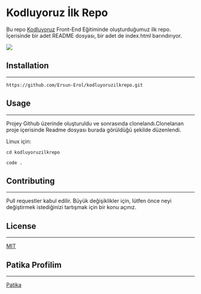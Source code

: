 # Kodluyoruz İlk Repo
Bu repo [Kodluyoruz](https://kodluyoruz.org/tr/kodluyoruz/) Front-End Eğitiminde oluşturduğumuz ilk repo. İçerisinde bir adet README dosyası, bir adet de index.html barındırıyor.


![](https://www.upload.ee/image/14640291/Ads_z.png)

## Installation
---

`
https://github.com/Ersun-Erol/kodluyoruzilkrepo.git
` 

## Usage
---
Projey Github üzerinde oluşturuldu ve sonrasında clonelandı.Clonelanan proje içerisinde Readme dosyası burada görüldüğü şekilde düzenlendi.

Linux için:
```
cd kodluyoruzilkrepo

code .
```
>

## Contributing
---
Pull requestler kabul edilir. Büyük değişiklikler için, lütfen önce neyi değiştirmek istediğinizi tartışmak için bir konu açınız.
## License
---
[MIT](https://choosealicense.com/licenses/mit/)
## Patika Profilim
---
[Patika](https://app.patika.dev/ersun)